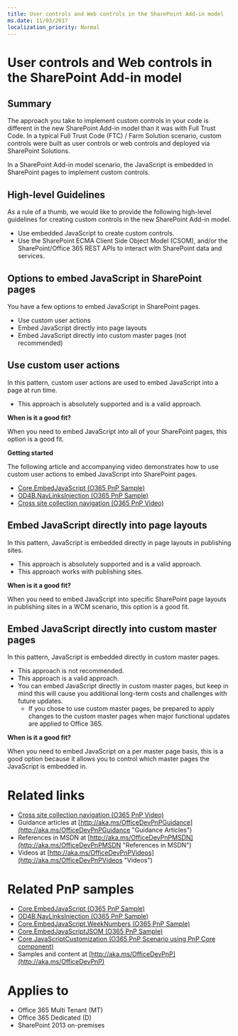 ```yaml
---
title: User controls and Web controls in the SharePoint Add-in model
ms.date: 11/03/2017
localization_priority: Normal
---
```

User controls and Web controls in the SharePoint Add-in model
=============================================================

Summary
-------

The approach you take to implement custom controls in your code is different in the new SharePoint Add-in model than it was with Full Trust Code. In a typical Full Trust Code (FTC) / Farm Solution scenario, custom controls were built as user controls or web controls and deployed via SharePoint Solutions.

In a SharePoint Add-in model scenario, the JavaScript is embedded in SharePoint pages to implement custom controls.

High-level Guidelines
---------------------

As a rule of a thumb, we would like to provide the following high-level guidelines for creating custom controls in the new SharePoint Add-in model.

- Use embedded JavaScript to create custom controls.
- Use the SharePoint ECMA Client Side Object Model (CSOM), and/or the SharePoint/Office 365 REST APIs to interact with SharePoint data and services.

Options to embed JavaScript in SharePoint pages
-----------------------------------------------
You have a few options to embed JavaScript in SharePoint pages.

- Use custom user actions
- Embed JavaScript directly into page layouts
- Embed JavaScript directly into custom master pages (not recommended)

Use custom user actions
-----------------------
In this pattern, custom user actions are used to embed JavaScript into a page at run time.

- This approach is absolutely supported and is a valid approach.

**When is it a good fit?**

When you need to embed JavaScript into all of your SharePoint pages, this option is a good fit.

**Getting started**

The following article and accompanying video demonstrates how to use custom user actions to embed JavaScript into SharePoint pages.

- [Core.EmbedJavaScript (O365 PnP Sample)](https://github.com/SharePoint/PnP/tree/master/Samples/Core.EmbedJavaScript)
- [OD4B.NavLinksInjection (O365 PnP Sample)](https://github.com/SharePoint/PnP/tree/master/Samples/OD4B.NavLinksInjection)
- [Cross site collection navigation (O365 PnP Video)](http://channel9.msdn.com/blogs/OfficeDevPnP/Cross-site-collection-navigation)

Embed JavaScript directly into page layouts
-------------------------------------------

In this pattern, JavaScript is embedded directly in page layouts in publishing sites.  

- This approach is absolutely supported and is a valid approach.
- This approach works with publishing sites.

**When is it a good fit?**

When you need to embed JavaScript into specific SharePoint page layouts in publishing sites in a WCM scenario, this option is a good fit.

Embed JavaScript directly into custom master pages
--------------------------------------------------

In this pattern, JavaScript is embedded directly in custom master pages.  

- This approach is not recommended.
- This approach is a valid approach.
- You can embed JavaScript directly in custom master pages, but keep in mind this will cause you additional long-term costs and challenges with future updates.
	+ If you chose to use custom master pages, be prepared to apply changes to the custom master pages when major functional updates are applied to Office 365.

**When is it a good fit?**

When you need to embed JavaScript on a per master page basis, this is a good option because it allows you to control which master pages the JavaScript is embedded in.

Related links
=============
- [Cross site collection navigation (O365 PnP Video)](http://channel9.msdn.com/blogs/OfficeDevPnP/Cross-site-collection-navigation)
- Guidance articles at [http://aka.ms/OfficeDevPnPGuidance](http://aka.ms/OfficeDevPnPGuidance "Guidance Articles")
- References in MSDN at [http://aka.ms/OfficeDevPnPMSDN](http://aka.ms/OfficeDevPnPMSDN "References in MSDN")
- Videos at [http://aka.ms/OfficeDevPnPVideos](http://aka.ms/OfficeDevPnPVideos "Videos")

Related PnP samples
===================
- [Core.EmbedJavaScript (O365 PnP Sample)](https://github.com/SharePoint/PnP/tree/master/Samples/Core.EmbedJavaScript)
- [OD4B.NavLinksInjection (O365 PnP Sample)](https://github.com/SharePoint/PnP/tree/master/Samples/OD4B.NavLinksInjection)
- [Core.EmbedJavaScript.WeekNumbers (O365 PnP Sample)](https://github.com/SharePoint/PnP/tree/master/Samples/Core.EmbedJavaScript.WeekNumbers)
- [Core.EmbedJavaScriptJSOM (O365 PnP Sample)](https://github.com/SharePoint/PnP/tree/master/Samples/Core.EmbedJavaScriptJSOM)
- [Core.JavaScriptCustomization (O365 PnP Scenario using PnP Core component)](https://github.com/SharePoint/PnP/tree/master/Samples/Core.JavaScriptCustomization)
- Samples and content at [http://aka.ms/OfficeDevPnP](http://aka.ms/OfficeDevPnP)

Applies to
==========
- Office 365 Multi Tenant (MT)
- Office 365 Dedicated (D)
- SharePoint 2013 on-premises
